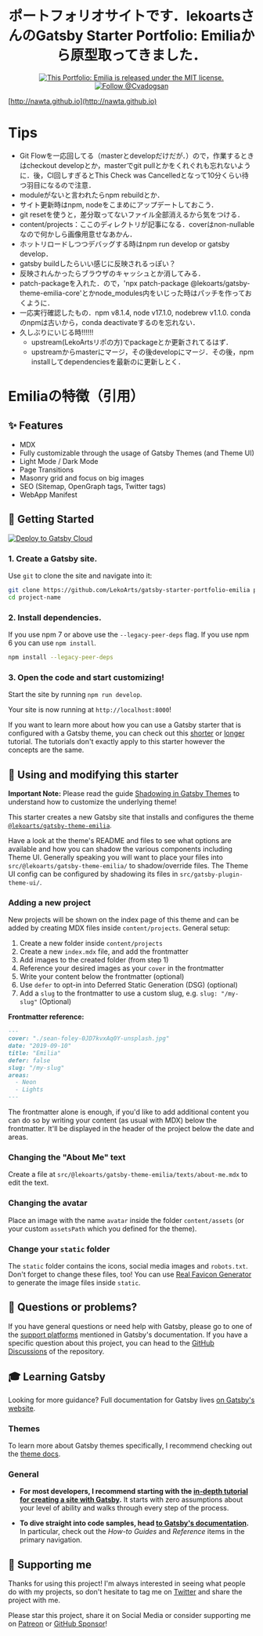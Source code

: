 
<h1 align="center">
  ポートフォリオサイトです．lekoartsさんのGatsby Starter Portfolio: Emiliaから原型取ってきました．
</h1>
<p align="center">
  <a href="https://github.com/LekoArts/gatsby-starter-portfolio-emilia/blob/master/LICENSE">
    <img src="https://img.shields.io/badge/license-MIT-blue.svg" alt="This Portfolio: Emilia is released under the MIT license." />
  </a>
  <a href="https://twitter.com/intent/follow?screen_name=Cvadogsan">
    <img src="https://img.shields.io/twitter/follow/lekoarts_de.svg?label=Follow%20@Cvadogsan" alt="Follow @Cvadogsan" />
  </a>
</p>

[http://nawta.github.io](http://nawta.github.io)

# Tips
- Git Flowを一応回してる（masterとdevelopだけだが．）ので，作業するときはcheckout developとか，masterでgit pullとかをくれぐれも忘れないように．後，CI回しすぎるとThis Check was Cancelledとなって10分くらい待つ羽目になるので注意．
- moduleがないと言われたらnpm rebuildとか．
- サイト更新時はnpm, nodeをこまめにアップデートしておこう．
- git resetを使うと，差分取ってないファイル全部消えるから気をつける．
- content/projects：ここのディレクトリが記事になる．coverはnon-nullableなので何かしら画像用意せなあかん．
- ホットリロードしつつデバッグする時はnpm run develop or gatsby develop．
- gatsby buildしたらいい感じに反映されるっぽい？
- 反映されんかったらブラウザのキャッシュとか消してみる．
- patch-packageを入れた．ので，'npx patch-package @lekoarts/gatsby-theme-emilia-core'とかnode_modules内をいじった時はパッチを作っておくように．
- 一応実行確認したもの．npm v8.1.4, node v17.1.0, nodebrew v1.1.0. condaのnpmは古いから，conda deactivateするのを忘れない．
- 久しぶりにいじる時!!!!!!
  - upstream(LekoArtsリポの方)でpackageとか更新されてるはず．
  - upstreamからmasterにマージ，その後developにマージ．その後，npm installしてdependenciesを最新のに更新しとく．


# Emiliaの特徴（引用）

## ✨ Features

- MDX
- Fully customizable through the usage of Gatsby Themes (and Theme UI)
- Light Mode / Dark Mode
- Page Transitions
- Masonry grid and focus on big images
- SEO (Sitemap, OpenGraph tags, Twitter tags)
- WebApp Manifest

## 🚀 Getting Started

[<img src="https://www.gatsbyjs.com/deploynow.svg" alt="Deploy to Gatsby Cloud">](https://www.gatsbyjs.com/dashboard/deploynow?url=https://github.com/LekoArts/gatsby-starter-portfolio-emilia)

### 1. **Create a Gatsby site.**

Use `git` to clone the site and navigate into it:

```sh
git clone https://github.com/LekoArts/gatsby-starter-portfolio-emilia project-name
cd project-name
```

### 2. **Install dependencies.**

If you use npm 7 or above use the `--legacy-peer-deps` flag. If you use npm 6 you can use `npm install`.

```sh
npm install --legacy-peer-deps
```

### 3. **Open the code and start customizing!**

Start the site by running `npm run develop`.

Your site is now running at `http://localhost:8000`!

If you want to learn more about how you can use a Gatsby starter that is configured with a Gatsby theme, you can check out this [shorter](https://www.gatsbyjs.com/docs/how-to/plugins-and-themes/using-a-gatsby-theme/) or [longer](https://www.gatsbyjs.com/tutorial/using-a-theme/) tutorial. The tutorials don't exactly apply to this starter however the concepts are the same.

## 📝 Using and modifying this starter

**Important Note:** Please read the guide [Shadowing in Gatsby Themes](https://www.gatsbyjs.com/docs/how-to/plugins-and-themes/shadowing/) to understand how to customize the underlying theme!

This starter creates a new Gatsby site that installs and configures the theme [`@lekoarts/gatsby-theme-emilia`](https://github.com/LekoArts/gatsby-themes/tree/main/themes/gatsby-theme-emilia).

Have a look at the theme's README and files to see what options are available and how you can shadow the various components including Theme UI. Generally speaking you will want to place your files into `src/@lekoarts/gatsby-theme-emilia/` to shadow/override files. The Theme UI config can be configured by shadowing its files in `src/gatsby-plugin-theme-ui/`.

### Adding a new project

New projects will be shown on the index page of this theme and can be added by creating MDX files inside `content/projects`. General setup:

1. Create a new folder inside `content/projects`
1. Create a new `index.mdx` file, and add the frontmatter
1. Add images to the created folder (from step 1)
1. Reference your desired images as your `cover` in the frontmatter
1. Write your content below the frontmatter (optional)
1. Use `defer` to opt-in into Deferred Static Generation (DSG) (optional)
1. Add a `slug` to the frontmatter to use a custom slug, e.g. `slug: "/my-slug"` (Optional)

**Frontmatter reference:**

```md
---
cover: "./sean-foley-0JD7kvxAq0Y-unsplash.jpg"
date: "2019-09-10"
title: "Emilia"
defer: false
slug: "/my-slug"
areas:
  - Neon
  - Lights
---
```

The frontmatter alone is enough, if you'd like to add additional content you can do so by writing your content (as usual with MDX) below the frontmatter. It'll be displayed in the header of the project below the date and areas.

### Changing the "About Me" text

Create a file at `src/@lekoarts/gatsby-theme-emilia/texts/about-me.mdx` to edit the text.

### Changing the avatar

Place an image with the name `avatar` inside the folder `content/assets` (or your custom `assetsPath` which you defined for the theme).

### Change your `static` folder

The `static` folder contains the icons, social media images and `robots.txt`. Don't forget to change these files, too! You can use [Real Favicon Generator](https://realfavicongenerator.net/) to generate the image files inside `static`.

## 🤔 Questions or problems?

If you have general questions or need help with Gatsby, please go to one of the [support platforms](https://www.gatsbyjs.com/contributing/community/#where-to-get-support) mentioned in Gatsby's documentation. If you have a specific question about this project, you can head to the [GitHub Discussions](https://github.com/LekoArts/gatsby-themes/discussions) of the repository.

## 🎓 Learning Gatsby

Looking for more guidance? Full documentation for Gatsby lives [on Gatsby's website](https://www.gatsbyjs.com/).

### Themes

To learn more about Gatsby themes specifically, I recommend checking out the [theme docs](https://www.gatsbyjs.com/docs/themes/).

### General

- **For most developers, I recommend starting with the [in-depth tutorial for creating a site with Gatsby](https://www.gatsbyjs.com/docs/tutorial/).** It starts with zero assumptions about your level of ability and walks through every step of the process.

- **To dive straight into code samples, head [to Gatsby's documentation](https://www.gatsbyjs.com/docs/).** In particular, check out the _How-to Guides_ and _Reference_ items in the primary navigation.

## 🌟 Supporting me

Thanks for using this project! I'm always interested in seeing what people do with my projects, so don't hesitate to tag me on [Twitter](https://twitter.com/lekoarts_de) and share the project with me.

Please star this project, share it on Social Media or consider supporting me on [Patreon](https://www.patreon.com/lekoarts) or [GitHub Sponsor](https://github.com/sponsors/LekoArts)!
